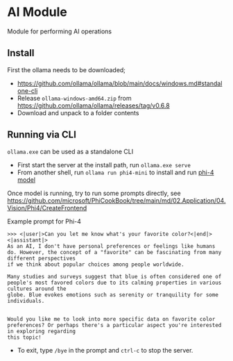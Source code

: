 ﻿# AI Module

Module for performing AI operations

## Install

First the ollama needs to be downloaded;

- <https://github.com/ollama/ollama/blob/main/docs/windows.md#standalone-cli>
- Release `ollama-windows-amd64.zip` from <https://github.com/ollama/ollama/releases/tag/v0.6.8>
- Download and unpack to a folder contents

## Running via CLI

`ollama.exe` can be used as a standalone CLI

- First start the server at the install path, run `ollama.exe serve`
- From another shell, run `ollama run phi4-mini` to install and run [phi-4 model](https://techcommunity.microsoft.com/blog/educatordeveloperblog/welcome-to-the-new-phi-4-models---microsoft-phi-4-mini--phi-4-multimodal/4386037)

Once model is running, try to run some prompts directly, see <https://github.com/microsoft/PhiCookBook/tree/main/md/02.Application/04.Vision/Phi4/CreateFrontend>

Example prompt for Phi-4

```
>>> <|user|>Can you let me know what's your favorite color?<|end|><|assistant|>
As an AI, I don't have personal preferences or feelings like humans do. However, the concept of a "favorite" can be fascinating from many different perspectives
if we think about popular choices among people worldwide.

Many studies and surveys suggest that blue is often considered one of people's most favored colors due to its calming properties in various cultures around the
globe. Blue evokes emotions such as serenity or tranquility for some individuals.


Would you like me to look into more specific data on favorite color preferences? Or perhaps there's a particular aspect you're interested in exploring regarding
this topic!
```

- To exit, type `/bye` in the prompt and `ctrl-c` to stop the server.
